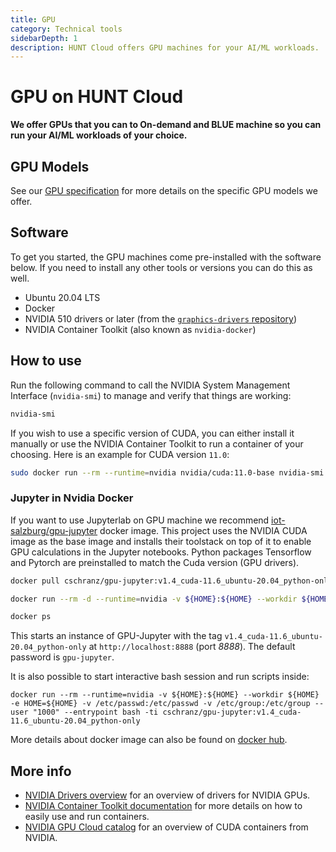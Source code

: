 ```yaml
---
title: GPU
category: Technical tools
sidebarDepth: 1
description: HUNT Cloud offers GPU machines for your AI/ML workloads.
---
```


# GPU on HUNT Cloud

**We offer GPUs that you can to On-demand and BLUE machine so you can run your AI/ML workloads of your choice.**

## GPU Models

See our [GPU specification](/services/machine-types/#gpu-accelerator-machine-types) for more details on the specific GPU models we offer.

## Software

To get you started, the GPU machines come pre-installed with the software below. If you need to install any other tools or versions you can do this as well.

- Ubuntu 20.04 LTS
- Docker
- NVIDIA 510 drivers or later (from the [`graphics-drivers` repository](https://launchpad.net/~graphics-drivers/+archive/ubuntu/ppa?field.series_filter=focal))
- NVIDIA Container Toolkit (also known as `nvidia-docker`)

## How to use

Run the following command to call the NVIDIA System Management Interface (`nvidia-smi`) to manage and verify that things are working:

```bash
nvidia-smi
```

If you wish to use a specific version of CUDA, you can either install it manually or use the NVIDIA Container Toolkit to run a container of your choosing. Here is an example for CUDA version `11.0`:

```bash
sudo docker run --rm --runtime=nvidia nvidia/cuda:11.0-base nvidia-smi
```

### Jupyter in Nvidia Docker

If you want to use Jupyterlab on GPU machine we recommend [iot-salzburg/gpu-jupyter](https://github.com/iot-salzburg/gpu-jupyter) docker image. This project uses the NVIDIA CUDA image as the base image and installs their toolstack on top of it to enable GPU calculations in the Jupyter notebooks. Python packages Tensorflow and Pytorch are preinstalled to match the Cuda version (GPU drivers).

```bash
docker pull cschranz/gpu-jupyter:v1.4_cuda-11.6_ubuntu-20.04_python-only

docker run --rm -d --runtime=nvidia -v ${HOME}:${HOME} --workdir ${HOME} -e HOME=${HOME} -e GRANT_SUDO=yes -e JUPYTER_ENABLE_LAB=yes -p 8888:8888 --user root --name gpu-jupyter cschranz/gpu-jupyter:v1.4_cuda-11.6_ubuntu-20.04_python-only

docker ps
```

This starts an instance of GPU-Jupyter with the tag `v1.4_cuda-11.6_ubuntu-20.04_python-only` at `http://localhost:8888` (port _8888_). The default password is `gpu-jupyter`.

It is also possible to start interactive bash session and run scripts inside:

```
docker run --rm --runtime=nvidia -v ${HOME}:${HOME} --workdir ${HOME} -e HOME=${HOME} -v /etc/passwd:/etc/passwd -v /etc/group:/etc/group --user "1000" --entrypoint bash -ti cschranz/gpu-jupyter:v1.4_cuda-11.6_ubuntu-20.04_python-only
```

More details about docker image can also be found on [docker hub](https://hub.docker.com/r/cschranz/gpu-jupyter).

## More info

- [NVIDIA Drivers overview](https://docs.nvidia.com/datacenter/tesla/drivers/index.html) for an overview of drivers for NVIDIA GPUs.
- [NVIDIA Container Toolkit documentation](https://docs.nvidia.com/datacenter/cloud-native/container-toolkit/overview.html) for more details on how to easily use and run containers.
- [NVIDIA GPU Cloud catalog](https://ngc.nvidia.com/catalog/containers/nvidia:cuda) for an overview of CUDA containers from NVIDIA.
